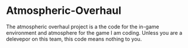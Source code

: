 # Atmospheric-Overhaul
The atmospheric overhaul project is a the code for the in-game environment and atmosphere for the game I am coding.
Unless you are a delevepor on this team, this code means nothing to you.


